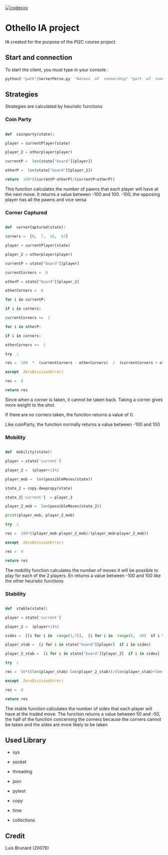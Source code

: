 
[![codecov](https://codecov.io/gh/lBrunard/Othello-IA/branch/main_2/graph/badge.svg?token=AOSGH6LWGD)](https://codecov.io/gh/lBrunard/Othello-IA)

  

#  Othello IA project

  

IA created for the purpose of the PI2C course project.

  

##  Start and connection

  

To start the client, you must type in your console :  
```zsh
python3 "path"/serverPerso.py  "Adress  of  runnership" "port  of  runner  ship  (optional,  defalut  3000)"
```
  
  

##  Strategies

Strategies are calculated by heuristic functions

###  Coin Party

  

```py

def  coinparty(state):

player = currentPlayer(state)

player_2 = otherplayer(player)

currentP =  len(state["board"][player])

otherP =  len(state["board"][player_2])

return  100*((currentP-otherP)/(currentP+otherP))

```

This function calculates the number of pawns that each player will have at the next move. It returns a value between -100 and 100. -100, the opposing player has all the pawns and vice versa

  

###  Corner Captured

```py

def  cornerCaptured(state):

corners =  [0,  7,  56,  63]

player = currentPlayer(state)

player_2 = otherplayer(player)

currentP = state["board"][player]

currentCorners =  0

otherP = state["board"][player_2]

otherCorners =  0

for i in currentP:

if i in corners:

currentCorners +=  1

for i in otherP:

if i in corners:

otherCorners +=  1

try  :

res =  100  *  (currentCorners - otherCorners)  /  (currentCorners + otherCorners)

except  ZeroDivisionError:

res =  0

return res

```

Since when a corner is taken, it cannot be taken back. Taking a corner gives more weight to the shot.

If there are no corners taken, the function returns a value of 0.

Like coinParty, the function normally returns a value between -100 and 100

###  Mobility

```py

def  mobility(state):

player = state['current']

player_2 =  (player+1)%2

player_mob =  len(possibleMoves(state))

state_2 = copy.deepcopy(state)

state_2['current']  = player_2

player_2_mob =  len(possibleMoves(state_2))

print(player_mob, player_2_mob)

try  :

res =  100*((player_mob-player_2_mob)/(player_mob+player_2_mob))

except  ZeroDivisionError:

res =  0

return res

```

The mobility function calculates the number of moves it will be possible to play for each of the 2 players. En returns a value between -100 and 100 like the other heuristic functions

  

###  Stability

```py

def  stable(state):

player = state['current']

player_2 =  (player+1)%2

sides =  [[i for i in  range(1,7)],  [i for i in  range(8,  49)  if i %  8  ==  0],  [i for i in  range(57,  63)],  [15,23,31,39,47,55]]

player_stab =  [i for i in state["board"][player]  if i in sides]

player_2_stab =  [i for i in state["board"][player_2]  if i in sides]

try  :

res =  50*((len(player_stab)-len(player_2_stab))/(len(player_stab)+len(player_2_stab)))

except  ZeroDivisionError:

res =  0

return res

```

The stable function calculates the number of sides that each player will have at the traded move. The function returns a value between 50 and -50, the half of the function concerning the corners because the corners cannot be taken and the sides are more likely to be taken

  

##  Used Library

- sys

- socket

- threading

- json

- pytest

- copy

- time

- collections

  
  

##  Credit

Luis Brunard (20078)